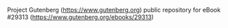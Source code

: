 Project Gutenberg (https://www.gutenberg.org) public repository for eBook #29313 (https://www.gutenberg.org/ebooks/29313)
